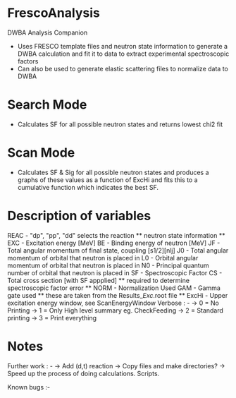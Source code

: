 # FrescoAnalysis
DWBA Analysis Companion


- Uses FRESCO template files and neutron state information to generate a DWBA calculation and fit it to data to extract experimental spectroscopic factors
- Can also be used to generate elastic scattering files to normalize data to DWBA

  
  
# Search Mode

- Calculates SF for all possible neutron states and returns lowest chi2 fit

# Scan Mode

- Calculates SF & Sig for all possible neutron states and produces a graphs of these values as a function of ExcHi and fits this to a cumulative function which indicates the best SF.

# Description of variables

  REAC - "dp", "pp", "dd" selects the reaction
  ** neutron state information **  
  EXC - Excitation energy [MeV]
  BE  - Binding energy of neutron [MeV]
  JF  - Total angular momentum of final state, coupling [s1/2][nlj]
  J0  - Total angular momentum of orbital that neutron is placed in
  L0  - Orbital angular momentum of orbital that neutron is placed in
  N0  - Principal quantum number of orbital that neutron is placed in
  SF  - Spectroscopic Factor
  CS - Total cross section [with SF appplied]
  ** required to determine spectroscopic factor error **
  NORM - Normalization Used
  GAM  - Gamma gate used 
  ** these are taken from the Results_*Exc*.root file **
  ExcHi - Upper excitation energy window, see ScanEnergyWindow
  Verbose : -
 -> 0   =   No Printing 
 -> 1   =   Only High level summary eg. CheckFeeding
 -> 2   =   Standard printing
 -> 3   =   Print everything


# Notes

 Further work : -
   -> Add (d,t) reaction
   -> Copy files and make directories?
   -> Speed up the process of doing calculations. Scripts.
   
 Known bugs :-
